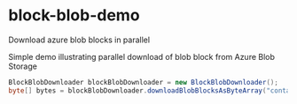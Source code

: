 # block-blob-demo
Download azure blob blocks in parallel

Simple demo illustrating parallel download of blob block from Azure Blob Storage

```java
BlockBlobDownloader blockBlobDownloader = new BlockBlobDownloader();
byte[] bytes = blockBlobDownloader.downloadBlobBlocksAsByteArray("containerName", "blobName");
```
